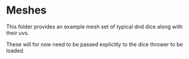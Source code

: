 # Meshes

This folder provides an example mesh set of typical dnd dice along with their uvs.

These will for now need to be passed explicitly to the dice thrower to be loaded.

